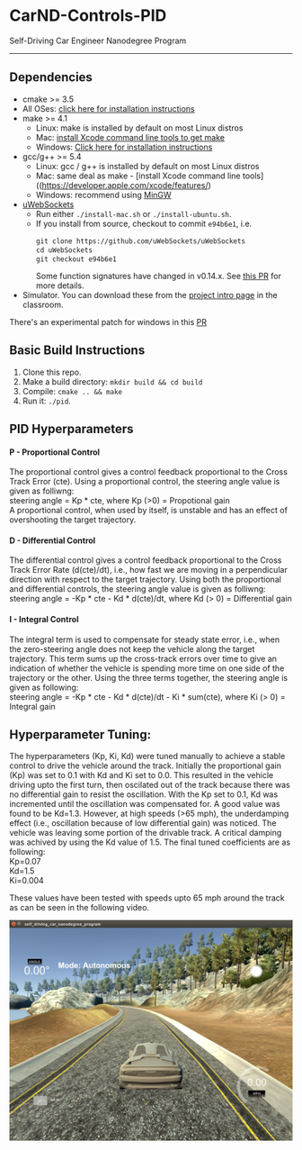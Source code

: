 # CarND-Controls-PID
Self-Driving Car Engineer Nanodegree Program

---

## Dependencies

* cmake >= 3.5
 * All OSes: [click here for installation instructions](https://cmake.org/install/)
* make >= 4.1
  * Linux: make is installed by default on most Linux distros
  * Mac: [install Xcode command line tools to get make](https://developer.apple.com/xcode/features/)
  * Windows: [Click here for installation instructions](http://gnuwin32.sourceforge.net/packages/make.htm)
* gcc/g++ >= 5.4
  * Linux: gcc / g++ is installed by default on most Linux distros
  * Mac: same deal as make - [install Xcode command line tools]((https://developer.apple.com/xcode/features/)
  * Windows: recommend using [MinGW](http://www.mingw.org/)
* [uWebSockets](https://github.com/uWebSockets/uWebSockets)
  * Run either `./install-mac.sh` or `./install-ubuntu.sh`.
  * If you install from source, checkout to commit `e94b6e1`, i.e.
    ```
    git clone https://github.com/uWebSockets/uWebSockets 
    cd uWebSockets
    git checkout e94b6e1
    ```
    Some function signatures have changed in v0.14.x. See [this PR](https://github.com/udacity/CarND-MPC-Project/pull/3) for more details.
* Simulator. You can download these from the [project intro page](https://github.com/udacity/self-driving-car-sim/releases) in the classroom.

There's an experimental patch for windows in this [PR](https://github.com/udacity/CarND-PID-Control-Project/pull/3)

## Basic Build Instructions

1. Clone this repo.
2. Make a build directory: `mkdir build && cd build`
3. Compile: `cmake .. && make`
4. Run it: `./pid`. 

## PID Hyperparameters

#### P - Proportional Control
The proportional control gives a control feedback proportional to the Cross Track Error (cte). Using a proportional control, the steering angle value is given as folliwng: <br>
steering angle = Kp * cte, where Kp (>0) = Propotional gain <br>
A proportional control, when used by itself, is unstable and has an effect of overshooting the target trajectory. 

#### D - Differential Control
The differential control gives a control feedback proportional to the Cross Track Error Rate (d(cte)/dt), i.e., how fast we are moving in a perpendicular direction with respect to the target trajectory. Using both the proportional and differential controls, the steering angle value is given as folliwng: <br>
steering angle = -Kp * cte - Kd * d(cte)/dt, where Kd (> 0) = Differential gain

#### I - Integral Control
The integral term is used to compensate for steady state error, i.e., when the zero-steering angle does not keep the vehicle along the target trajectory. This term sums up the cross-track errors over time to give an indication of whether the vehicle is spending more time on one side of the trajectory or the other. Using the three terms together, the steering angle is given as following: <br>
steering angle = -Kp * cte - Kd * d(cte)/dt - Ki * sum(cte), where Ki (> 0) = Integral gain

## Hyperparameter Tuning:

The hyperparameters (Kp, Ki, Kd) were tuned manually to achieve a stable control to drive the vehicle around the track. Initially the proportional gain (Kp) was set to 0.1 with Kd and Ki set to 0.0. This resulted in the vehicle driving upto the first turn, then oscilated out of the track because there was no differential gain to resist the oscillation. With the Kp set to 0.1, Kd was incremented until the oscillation was compensated for. A good value was found to be Kd=1.3. However, at high speeds (>65 mph), the underdamping effect (i.e., oscillation because of low differential gain) was noticed. The vehicle was leaving some portion of the drivable track. A critical damping was achived by using the Kd value of 1.5. The final tuned coefficients are as following: <br>
Kp=0.07 <br>
Kd=1.5 <br>
Ki=0.004 <br>

These values have been tested with speeds upto 65 mph around the track as can be seen in the following video.

[![PID Controlled Steering](./images/pid_controlled_driving.png)](https://youtu.be/y1DhRF8ZuwY "PID Controlled Steering")

